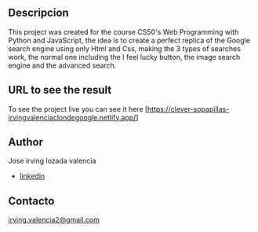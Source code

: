 ## Descripcion
This project was created for the course CS50's Web Programming with Python and JavaScript, the idea is to create a perfect replica of the Google search engine using only Html and Css, making the 3 types of searches work, the normal one including the I feel lucky button, the image search engine and the advanced search.


## URL to see the result

To see the project live you can see it here  [https://clever-sopapillas-irvingvalenciaclondegoogle.netlify.app/]


## Author

Jose irving lozada valencia 

<ul>
    <li><a href="https://www.linkedin.com/in/irving-lozada/">linkedin</a></li>
</ul>

## Contacto
irving.valencia2@gmail.com

